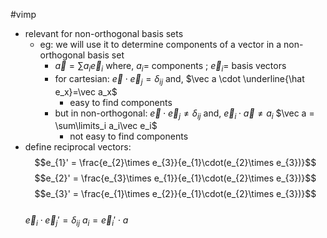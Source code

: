 #vimp 
- relevant for non-orthogonal basis sets
	- eg: we will use it to determine components of a vector in a non-orthogonal basis set
		- $\vec a = \sum\limits a_{i}\vec e_i$
			where, $a_{i}=$ components ; $\vec e_i=$ basis vectors
		- for cartesian: $\vec e \cdot \vec e_{j}=\delta_{ij}$ and, $\vec a \cdot \underline{\hat e_x}=\vec a_x$ 
			- easy to find components
		- but in non-orthogonal: 
			$\vec e \cdot \vec e_{j}\neq\delta_{ij}$
			and, $\vec e_i \cdot \vec a \neq a_i$
				$\vec a = \sum\limits_i a_i\vec e_i$
			- not easy to find components
- define reciprocal vectors:
		$$e_{1}' = \frac{e_{2}\times e_{3}}{e_{1}\cdot(e_{2}\times e_{3})}$$ $$e_{2}' = \frac{e_{3}\times e_{1}}{e_{1}\cdot(e_{2}\times e_{3})}$$ $$e_{3}' = \frac{e_{1}\times e_{2}}{e_{1}\cdot(e_{2}\times e_{3})}$$		
		$\vec e_i\cdot\vec e_j'=\delta_{ij}$
		$a_i=\vec e_i'\cdot a$
	